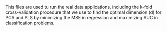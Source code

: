 This files are used tu run the real data applications, including the k-fold cross-validation procedure that we use to find the optimal dimension (d) for PCA and PLS by minimizing the MSE in regression and maximizing AUC in classification problems.
